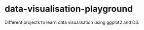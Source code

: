 data-visualisation-playground
=============================

Different projects to learn data visualisation using ggplot2 and D3. 
